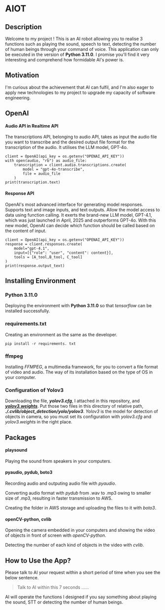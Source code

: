 # AIOT
## Description
Welcome to my project ! This is an AI robot allowing you to realise 3 functions such as playing the sound, speech to text, detecting the number of human beings through your command of voice. This application can only be executed in the version of __Python 3.11.0__. I promise you'll find it very interesting and comprehend how formidable AI's power is. 
## Motivation
I'm curious about the achievement that AI can fulfil, and I'm also eager to apply new technologies to my project to upgrade my capacity of software engineering. 
## OpenAI
#### Audio API in Realtime API
The transcriptions API, belonging to audio API, takes as input the audio file you want to transcribe and the desired output file format for the transcription of the audio. It utilises the LLM model, GPT-4o. 
```
client = OpenAI(api_key = os.getenv("OPENAI_API_KEY"))
with open(audio, "rb") as audio_file:
    transcription = client.audio.transcriptions.create(
        model = "gpt-4o-transcribe", 
        file = audio_file
    )
print(transcription.text)
```
#### Response API
OpenAI's most advanced interface for generating model responses. Supports text and image inputs, and text outputs. Allow the model access to data using function calling. It exerts the brand-new LLM model, GPT-4.1, which was just launched in April, 2025 and outperforms GPT-4o. With this new model, OpenAI can decide which function should be called based on the content of input.
```
client = OpenAI(api_key = os.getenv("OPENAI_API_KEY"))
response = client.responses.create(
    model="gpt-4.1",
    input=[{"role": "user", "content": content}],
    tools = [A_tool,B_tool, C_tool]
)
print(response.output_text)
```
## Installing Environment
### Python 3.11.0
Deploying the environment with __Python 3.11.0__ so that _tensorflow_ can be installed successfully.
### requirements.txt
Creating an environment as the same as the developer.
```
pip install -r requirements. txt
```
### ffmpeg
Installing _FFMPEG_, a multimedia framework, for you to convert a file format of video and audio.
The way of its installation based on the type of OS in your computer.
### Configuration of Yolov3
Downloading the file, ***yolov3.cfg***, I attached in this repository, and [***yolov3.weights***](https://data.pjreddie.com/files/yolov3.weights). Put those two files in this directory of relative path, ***./.cvlib/object_detection/yolo/yolov3***.
_Yolov3_ is the model for detection of objects in camera, so you must set its configuration with _yolov3.cfg_ and _yolov3.weights_ in the right place. 
## Packages
#### playsound
Playing the sound from speakers in your computers.
#### pyaudio, pydub, boto3
Recording audio and outputing audio file with _pyaudio_.

Converting audio format with _pydub_ from .wav to .mp3 owing to smaller size of .mp3, resulting in faster transmission to AWS.

Creating the folder in AWS storage and uploading the files to it with _boto3_.
#### openCV-python, cvlib
Opening the camera embedded in your computers and showing the video of objects in front of screen with _openCV-python_.

Detecting the number of each kind of objects in the video with _cvlib_.
## How to Use the App?
Please talk to AI your request within a short period of time when you see the below sentence.
> Talk to AI within this 7 seconds ......

AI will operate the functions I designed if you say something about playing the sound, STT or detecting the number of human beings. 

